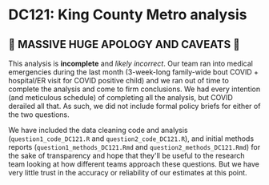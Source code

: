 # DC121: King County Metro analysis

## 🚨 MASSIVE HUGE APOLOGY AND CAVEATS 🚨
 
This analysis is **incomplete** and *likely incorrect*. Our team ran into medical emergencies during the last month (3-week-long family-wide bout COVID + hospital/ER visit for COVID positive child) and we ran out of time to complete the analysis and come to firm conclusions. We had every intention (and meticulous schedule) of completing all the analysis, but COVID derailed all that. As such, we did not include formal policy briefs for either of the two questions. 

We have included the data cleaning code and analysis (`question1_code_DC121.R` and `question2_code_DC121.R`), and initial methods reports (`question1_methods_DC121.Rmd` and `question2_methods_DC121.Rmd`) for the sake of transparency and hope that they'll be useful to the research team looking at how different teams approach these questions. But we have very little trust in the accuracy or reliability of our estimates at this point.
